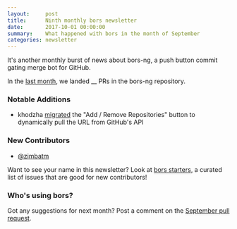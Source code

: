 ```yaml
---
layout:     post
title:      Ninth monthly bors newsletter
date:       2017-10-01 00:00:00
summary:    What happened with bors in the month of September
categories: newsletter
---
```


It's another monthly burst of news about bors-ng,
a push button commit gating merge bot for GitHub.

In the [last month](https://github.com/bors-ng/bors-ng/pulls?utf8=%E2%9C%93&q=is%3Apr%20is%3Aclosed%20closed%3A2017-09-01..2017-09-30),
we landed __ PRs in the bors-ng repository.


### Notable Additions

* khodzha [migrated](https://github.com/bors-ng/bors-ng/pull/289) the "Add / Remove Repositories" button to dynamically pull the URL from GitHub's API


### New Contributors

* [@zimbatm](https://github.com/zimbatm)

Want to see your name in this newsletter? Look at [bors starters](https://bors.tech/starters/), a curated list of issues that are good for new contributors!


### Who's using bors?

<!-- No featured users this month. 😐 -->

Got any suggestions for next month?
Post a comment on the [September pull request](https://github.com/bors-ng/bors-ng.github.io/pull/10).
